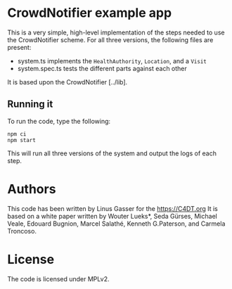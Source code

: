 # CrowdNotifier example app

This is a very simple, high-level implementation of the steps needed to use the CrowdNotifier scheme.
For all three versions, the following files are present:
- system.ts implements the `HealthAuthority`, `Location`, and a `Visit`
- system.spec.ts tests the different parts against each other

It is based upon the CrowdNotifier [../lib].

## Running it

To run the code, type the following:

```
npm ci
npm start
```

This will run all three versions of the system and output the logs of each step.

# Authors

This code has been written by Linus Gasser for the https://C4DT.org
It is based on a white paper written by Wouter Lueks*, Seda Gürses, Michael Veale, Edouard Bugnion, Marcel Salathé, 
Kenneth G.Paterson, and Carmela Troncoso.

# License

The code is licensed under MPLv2.
